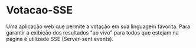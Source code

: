 # Votacao-SSE
Uma aplicação web que permite a votação em sua linguagem favorita. Para garantir a exibição dos resultados "ao vivo" para todos que estejam na página é utilizado SSE (Server-sent events).
